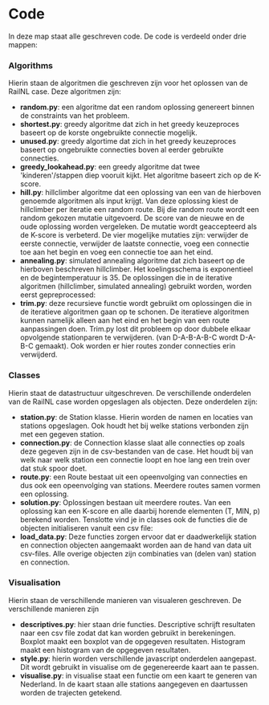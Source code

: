 # Code 

In deze map staat alle geschreven code. De code is verdeeld onder drie mappen:

### Algorithms
Hierin staan de algoritmen die geschreven zijn voor het oplossen van de RailNL case.
Deze algoritmen zijn:
  * **random.py**: een algoritme dat een random oplossing genereert binnen de constraints van het probleem.
  * **shortest.py**: greedy algoritme dat zich in het greedy keuzeproces baseert op de korste ongebruikte connectie mogelijk.
  * **unused.py**: greedy algortime dat zich in het greedy keuzeproces baseert op ongebruikte connecties boven al eerder gebruikte connecties.
  * **greedy_lookahead.py**: een greedy algoritme dat twee 'kinderen'/stappen diep vooruit kijkt. Het algoritme baseert zich op de K-score.
  * **hill.py**: hillclimber algoritme dat een oplossing van een van de hierboven genoemde algoritmen als input krijgt. Van deze oplossing kiest de hillclimber per iteratie een random route. Bij die random route wordt een random gekozen mutatie uitgevoerd. De score van de nieuwe en de oude oplossing worden vergeleken. De mutatie wordt geaccepteerd als de K-score is verbeterd. De vier mogelijke mutaties zijn: verwijder de eerste connectie, verwijder de laatste connectie, voeg een connectie toe aan het begin en voeg een connectie toe aan het eind.
  * **annealing.py**: simulated annealing algoritme dat zich baseert op de hierboven beschreven hillclimber. Het koelingsschema is exponentieel en de begintemperatuur is 35.
  De oplossingen die in de iterative algoritmen (hillclimber, simulated annealing) gebruikt worden, worden eerst gepreprocessed:
  * **trim.py**: deze recursieve functie wordt gebruikt om oplossingen die in de iteratieve algoritmen gaan op te schonen. De iteratieve algoritmen kunnen namelijk alleen aan het eind en het begin van een route aanpassingen doen. Trim.py lost dit probleem op door dubbele elkaar opvolgende stationparen te verwijderen. (van D-A-B-A-B-C wordt D-A-B-C gemaakt). Ook worden er hier routes zonder connecties erin verwijderd.

### Classes
Hierin staat de datastructuur uitgeschreven. De verschillende onderdelen van de RailNL case worden opgeslagen als objecten.
Deze onderdelen zijn:
  * **station.py**: de Station klasse. Hierin worden de namen en locaties van stations opgeslagen. Ook houdt het bij welke stations verbonden zijn met een gegeven station.
  * **connection.py**: de Connection klasse slaat alle connecties op zoals deze gegeven zijn in de csv-bestanden van de case. Het houdt bij van welk naar welk station een connectie loopt en hoe lang een trein over dat stuk spoor doet.
  * **route.py**: een Route bestaat uit een opeenvolging van connecties en dus ook een opeenvolging van stations. Meerdere routes samen vormen een oplossing.
  * **solution.py**: Oplossingen bestaan uit meerdere routes. Van een oplossing kan een K-score en alle daarbij horende elementen (T, MIN, p) berekend worden.
  Tenslotte vind je in classes ook de functies die de objecten initialiseren vanuit een csv file:
  * **load_data.py**: Deze functies zorgen ervoor dat er daadwerkelijk station en connection objecten aangemaakt worden aan de hand van data uit csv-files. Alle overige objecten zijn combinaties van (delen van) station en connection.

### Visualisation
Hierin staan de verschillende manieren van visualeren geschreven. De verschillende manieren zijn
* **descriptives.py**: hier staan drie functies. Descriptive schrijft resultaten naar een csv file zodat dat kan worden gebruikt in berekeningen. Boxplot maakt een boxplot van de opgegeven resultaten. Histogram maakt een histogram van de opgegeven resultaten.
* **style.py**: hierin worden verschillende javascript onderdelen aangepast. Dit wordt gebruikt in visualise om de gegenereerde kaart aan te passen. 
* **visualise.py**: in visualise staat een functie om een kaart te generen van Nederland. In de kaart staan alle stations aangegeven en daartussen worden de trajecten getekend. 
